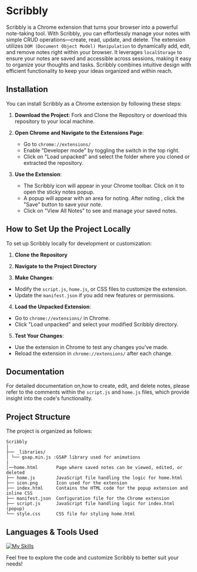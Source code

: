 # Scribbly

Scribbly is a Chrome extension that turns your browser into a powerful note-taking tool. With Scribbly, you can effortlessly manage your notes with simple CRUD operations—create, read, update, and delete. The extension utilizes `DOM (Document Object Model) Manipulation` to dynamically add, edit, and remove notes right within your browser. It leverages `localStorage` to ensure your notes are saved and accessible across sessions, making it easy to organize your thoughts and tasks. Scribbly combines intuitive design with efficient functionality to keep your ideas organized and within reach.



## Installation

You can install Scribbly as a Chrome extension by following these steps:

1. **Download the Project**:
Fork and Clone the Repository or download this repository to your local machine.

2. **Open Chrome and Navigate to the Extensions Page**:
   - Go to `chrome://extensions/`
   - Enable "Developer mode" by toggling the switch in the top right.
   - Click on "Load unpacked" and select the folder where you cloned or extracted the repository.

3. **Use the Extension**:
   - The Scribbly icon will appear in your Chrome toolbar. Click on it to open the sticky notes popup.
   - A popup will appear with an area for noting. After noting , click the "Save" button to save your note. 
   - Click on "View All Notes" to see and manage your saved notes.


## How to Set Up the Project Locally

To set up Scribbly locally for development or customization:

1. **Clone the Repository**

2. **Navigate to the Project Directory**

3. **Make Changes**:
- Modify the `script.js`, `home.js`, or CSS files to customize the extension.
- Update the `manifest.json` if you add new features or permissions.

4. **Load the Unpacked Extension**:
- Go to `chrome://extensions/` in Chrome.
- Click "Load unpacked" and select your modified Scribbly directory.

5. **Test Your Changes**:
- Use the extension in Chrome to test any changes you've made.
- Reload the extension in `chrome://extensions/` after each change.

## Documentation

For detailed documentation on,how to create, edit, and delete notes, please refer to the comments within the `script.js` and `home.js` files, which provide insight into the code's functionality.


## Project Structure
The project is organized as follows:
```
Scribbly 
│ 
├── _libraries/ 
│ └── gsap.min.js :GSAP library used for animations
|
│──home.html       Page where saved notes can be viewed, edited, or deleted
├── home.js        JavaScript file handling the logic for home.html 
├── icon.png       Icon used for the extension 
├── index.html     Contains the HTML code for the popup extension and inline CSS 
├── manifest.json  Configuration file for the Chrome extension 
├── script.js      JavaScript file handling logic for index.html (popup) 
└── style.css      CSS file for styling home.html
```

## Languages & Tools Used
[![My Skills](https://skillicons.dev/icons?i=html,css,js,figma,git)](https://skillicons.dev)


Feel free to explore the code and customize Scribbly to better suit your needs!


  
